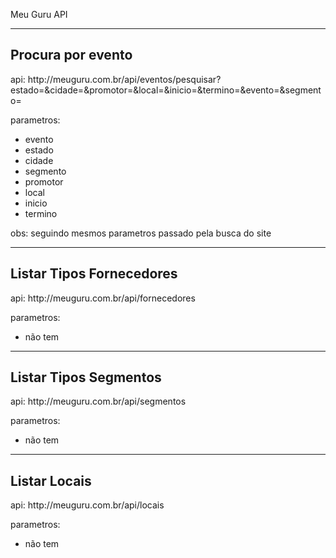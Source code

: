 Meu Guru API

------------------
<h2>Procura por evento</h2>
<p>api: http://meuguru.com.br/api/eventos/pesquisar?estado=&cidade=&promotor=&local=&inicio=&termino=&evento=&segmento=</p>
<p>parametros:</p>
<ul>
    <li>evento</li>
    <li>estado</li>
    <li>cidade</li>
    <li>segmento</li>
    <li>promotor</li>
    <li>local</li>
    <li>inicio</li>
    <li>termino</li>
</ul>
<p>obs: seguindo mesmos parametros passado pela busca do site</p>

------------------
<h2>Listar Tipos Fornecedores</h2>
<p>api: http://meuguru.com.br/api/fornecedores</p>
<p>parametros:</p>
<ul>
    <li>não tem</li>
</ul>

------------------
<h2>Listar Tipos Segmentos</h2>
<p>api: http://meuguru.com.br/api/segmentos</p>
<p>parametros:</p>
<ul>
    <li>não tem</li>
</ul>

------------------
<h2>Listar Locais</h2>
<p>api: http://meuguru.com.br/api/locais</p>
<p>parametros:</p>
<ul>
    <li>não tem</li>
</ul>